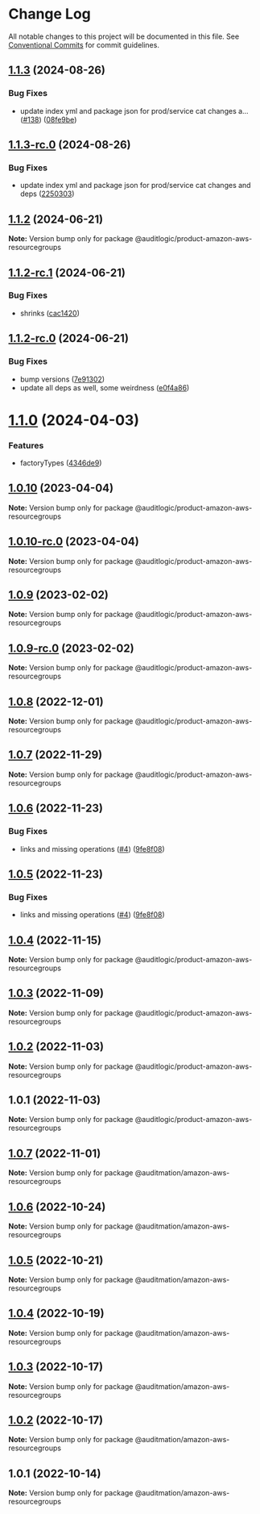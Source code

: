 # Change Log

All notable changes to this project will be documented in this file.
See [Conventional Commits](https://conventionalcommits.org) for commit guidelines.

## [1.1.3](https://github.com/auditlogic/product/compare/@auditlogic/product-amazon-aws-resourcegroups@1.1.2...@auditlogic/product-amazon-aws-resourcegroups@1.1.3) (2024-08-26)


### Bug Fixes

* update index yml and package json for prod/service cat changes a… ([#138](https://github.com/auditlogic/product/issues/138)) ([08fe9be](https://github.com/auditlogic/product/commit/08fe9beb1c8457462a19bc69caa02e6212d97e1a))





## [1.1.3-rc.0](https://github.com/auditlogic/product/compare/@auditlogic/product-amazon-aws-resourcegroups@1.1.2...@auditlogic/product-amazon-aws-resourcegroups@1.1.3-rc.0) (2024-08-26)


### Bug Fixes

* update index yml and package json for prod/service cat changes and deps ([2250303](https://github.com/auditlogic/product/commit/225030363a363608240135b7ebed386b28f01e4b))





## [1.1.2](https://github.com/auditlogic/product/compare/@auditlogic/product-amazon-aws-resourcegroups@1.1.2-rc.1...@auditlogic/product-amazon-aws-resourcegroups@1.1.2) (2024-06-21)

**Note:** Version bump only for package @auditlogic/product-amazon-aws-resourcegroups





## [1.1.2-rc.1](https://github.com/auditlogic/product/compare/@auditlogic/product-amazon-aws-resourcegroups@1.1.2-rc.0...@auditlogic/product-amazon-aws-resourcegroups@1.1.2-rc.1) (2024-06-21)


### Bug Fixes

* shrinks ([cac1420](https://github.com/auditlogic/product/commit/cac14200fefcd8183ab69fe89a47bd3f70f563e9))





## [1.1.2-rc.0](https://github.com/auditlogic/product/compare/@auditlogic/product-amazon-aws-resourcegroups@1.1.0...@auditlogic/product-amazon-aws-resourcegroups@1.1.2-rc.0) (2024-06-21)


### Bug Fixes

* bump versions ([7e91302](https://github.com/auditlogic/product/commit/7e913023b8b312150ed7762c32fbbe616be71de5))
* update all deps as well, some weirdness ([e0f4a86](https://github.com/auditlogic/product/commit/e0f4a864714e2d3de6bbf3da014d5312fe53be2f))





# [1.1.0](https://github.com/auditlogic/product/compare/@auditlogic/product-amazon-aws-resourcegroups@1.0.10...@auditlogic/product-amazon-aws-resourcegroups@1.1.0) (2024-04-03)


### Features

* factoryTypes ([4346de9](https://github.com/auditlogic/product/commit/4346de92693aee892fccf725338ffc7b80ab182b))





## [1.0.10](https://github.com/auditlogic/product/compare/@auditlogic/product-amazon-aws-resourcegroups@1.0.9...@auditlogic/product-amazon-aws-resourcegroups@1.0.10) (2023-04-04)

**Note:** Version bump only for package @auditlogic/product-amazon-aws-resourcegroups





## [1.0.10-rc.0](https://github.com/auditlogic/product/compare/@auditlogic/product-amazon-aws-resourcegroups@1.0.9...@auditlogic/product-amazon-aws-resourcegroups@1.0.10-rc.0) (2023-04-04)

**Note:** Version bump only for package @auditlogic/product-amazon-aws-resourcegroups





## [1.0.9](https://github.com/auditlogic/product/compare/@auditlogic/product-amazon-aws-resourcegroups@1.0.8...@auditlogic/product-amazon-aws-resourcegroups@1.0.9) (2023-02-02)

**Note:** Version bump only for package @auditlogic/product-amazon-aws-resourcegroups





## [1.0.9-rc.0](https://github.com/auditlogic/product/compare/@auditlogic/product-amazon-aws-resourcegroups@1.0.8...@auditlogic/product-amazon-aws-resourcegroups@1.0.9-rc.0) (2023-02-02)

**Note:** Version bump only for package @auditlogic/product-amazon-aws-resourcegroups





## [1.0.8](https://github.com/auditlogic/product/compare/@auditlogic/product-amazon-aws-resourcegroups@1.0.7...@auditlogic/product-amazon-aws-resourcegroups@1.0.8) (2022-12-01)

**Note:** Version bump only for package @auditlogic/product-amazon-aws-resourcegroups





## [1.0.7](https://github.com/auditlogic/product/compare/@auditlogic/product-amazon-aws-resourcegroups@1.0.6...@auditlogic/product-amazon-aws-resourcegroups@1.0.7) (2022-11-29)

**Note:** Version bump only for package @auditlogic/product-amazon-aws-resourcegroups





## [1.0.6](https://github.com/auditlogic/product/compare/@auditlogic/product-amazon-aws-resourcegroups@1.0.4...@auditlogic/product-amazon-aws-resourcegroups@1.0.6) (2022-11-23)


### Bug Fixes

* links and missing operations ([#4](https://github.com/auditlogic/product/issues/4)) ([9fe8f08](https://github.com/auditlogic/product/commit/9fe8f08fe7c57fdb79f991ac35bd6ac2e7dcad38))





## [1.0.5](https://github.com/auditlogic/product/compare/@auditlogic/product-amazon-aws-resourcegroups@1.0.4...@auditlogic/product-amazon-aws-resourcegroups@1.0.5) (2022-11-23)


### Bug Fixes

* links and missing operations ([#4](https://github.com/auditlogic/product/issues/4)) ([9fe8f08](https://github.com/auditlogic/product/commit/9fe8f08fe7c57fdb79f991ac35bd6ac2e7dcad38))





## [1.0.4](https://github.com/auditlogic/product/compare/@auditlogic/product-amazon-aws-resourcegroups@1.0.3...@auditlogic/product-amazon-aws-resourcegroups@1.0.4) (2022-11-15)

**Note:** Version bump only for package @auditlogic/product-amazon-aws-resourcegroups





## [1.0.3](https://github.com/auditlogic/product/compare/@auditlogic/product-amazon-aws-resourcegroups@1.0.2...@auditlogic/product-amazon-aws-resourcegroups@1.0.3) (2022-11-09)

**Note:** Version bump only for package @auditlogic/product-amazon-aws-resourcegroups





## [1.0.2](https://github.com/auditlogic/product/compare/@auditlogic/product-amazon-aws-resourcegroups@1.0.1...@auditlogic/product-amazon-aws-resourcegroups@1.0.2) (2022-11-03)

**Note:** Version bump only for package @auditlogic/product-amazon-aws-resourcegroups





## 1.0.1 (2022-11-03)

**Note:** Version bump only for package @auditlogic/product-amazon-aws-resourcegroups





## [1.0.7](https://github.com/auditmation/store-content/compare/@auditmation/amazon-aws-resourcegroups@1.0.6...@auditmation/amazon-aws-resourcegroups@1.0.7) (2022-11-01)

**Note:** Version bump only for package @auditmation/amazon-aws-resourcegroups





## [1.0.6](https://github.com/auditmation/store-content/compare/@auditmation/amazon-aws-resourcegroups@1.0.5...@auditmation/amazon-aws-resourcegroups@1.0.6) (2022-10-24)

**Note:** Version bump only for package @auditmation/amazon-aws-resourcegroups





## [1.0.5](https://github.com/auditmation/store-content/compare/@auditmation/amazon-aws-resourcegroups@1.0.4...@auditmation/amazon-aws-resourcegroups@1.0.5) (2022-10-21)

**Note:** Version bump only for package @auditmation/amazon-aws-resourcegroups





## [1.0.4](https://github.com/auditmation/store-content/compare/@auditmation/amazon-aws-resourcegroups@1.0.3...@auditmation/amazon-aws-resourcegroups@1.0.4) (2022-10-19)

**Note:** Version bump only for package @auditmation/amazon-aws-resourcegroups





## [1.0.3](https://github.com/auditmation/store-content/compare/@auditmation/amazon-aws-resourcegroups@1.0.2...@auditmation/amazon-aws-resourcegroups@1.0.3) (2022-10-17)

**Note:** Version bump only for package @auditmation/amazon-aws-resourcegroups





## [1.0.2](https://github.com/auditmation/store-content/compare/@auditmation/amazon-aws-resourcegroups@1.0.1...@auditmation/amazon-aws-resourcegroups@1.0.2) (2022-10-17)

**Note:** Version bump only for package @auditmation/amazon-aws-resourcegroups





## 1.0.1 (2022-10-14)

**Note:** Version bump only for package @auditmation/amazon-aws-resourcegroups
